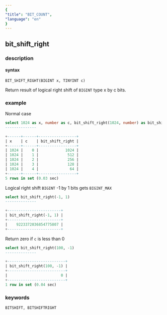 ```yaml
---
{
"title": "BIT_COUNT",
"language": "en"
}
---
```


<!-- 
Licensed to the Apache Software Foundation (ASF) under one
or more contributor license agreements.  See the NOTICE file
distributed with this work for additional information
regarding copyright ownership.  The ASF licenses this file
to you under the Apache License, Version 2.0 (the
"License"); you may not use this file except in compliance
with the License.  You may obtain a copy of the License at

  http://www.apache.org/licenses/LICENSE-2.0

Unless required by applicable law or agreed to in writing,
software distributed under the License is distributed on an
"AS IS" BASIS, WITHOUT WARRANTIES OR CONDITIONS OF ANY
KIND, either express or implied.  See the License for the
specific language governing permissions and limitations
under the License.
-->

## bit_shift_right
### description
#### syntax

`BIT_SHIFT_RIGHT(BIGINT x, TINYINT c)`

Return result of logical right shift of `BIGINT` type x by c bits.

### example
Normal case
```sql
select 1024 as x, number as c, bit_shift_right(1024, number) as bit_shift_right from numbers("number"="5")
--------------

+------+------+-----------------+
| x    | c    | bit_shift_right |
+------+------+-----------------+
| 1024 |    0 |            1024 |
| 1024 |    1 |             512 |
| 1024 |    2 |             256 |
| 1024 |    3 |             128 |
| 1024 |    4 |              64 |
+------+------+-----------------+
5 rows in set (0.03 sec)
```
Logical right shift `BIGINT` -1 by 1 bits gets `BIGINT_MAX`
```sql
select bit_shift_right(-1, 1)
--------------

+------------------------+
| bit_shift_right(-1, 1) |
+------------------------+
|    9223372036854775807 |
+------------------------+
```
Return zero if `c` is less than 0
```sql
select bit_shift_right(100, -1)
--------------

+--------------------------+
| bit_shift_right(100, -1) |
+--------------------------+
|                        0 |
+--------------------------+
1 row in set (0.04 sec)
```


### keywords

    BITSHIFT, BITSHIFTRIGHT
